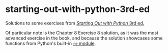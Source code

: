 # starting-out-with-python-3rd-ed

Solutions to some exercises from [*Starting Out with Python* 3rd ed.](https://www.amazon.com/Starting-Out-Python-Tony-Gaddis/dp/0133582736/ref=sr_1_1?keywords=starting+out+with+python+3rd+edition+by+tony+gaddis&qid=1641744483&sprefix=starting+out+with+python+3rd%2Caps%2C59&sr=8-1)

Of particular note is the Chapter 8 Exercise 8 solution, as it was the most advanced
exercise in the book, and because the solution showcases some functions from Python's built-in
[`re` module](https://docs.python.org/3/library/re.html).
